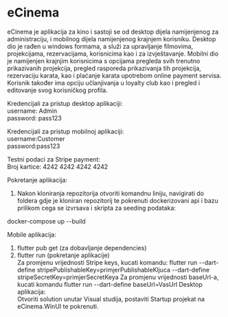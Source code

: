# eCinema

eCinema je aplikacija za kino i sastoji se od desktop dijela namijenjenog za administraciju, i mobilnog dijela namijenjenog krajnjem korisniku.
Desktop dio je rađen u windows formama, a služi za upravljanje filmovima, projekcijama, rezervacijama, korisnicima kao i za izvještavanje.
Mobilni dio je namijenjen krajnjim korisnicima s opcijama pregleda svih trenutno prikazivanih projekcija, pregled rasporeda prikazivanja tih projekcija, 
rezervaciju karata, kao i plaćanje karata upotrebom online payment servisa. Korisnik također ima opciju učlanjivanja u loyalty club kao i pregled i editovanje svog korisničkog profila. 

Kredencijali za pristup desktop aplikaciji:  
username: Admin  
password: pass123

Kredencijali za pristup mobilnoj aplikaciji:  
username:Customer  
password:pass123  

Testni podaci za Stripe payment:  
Broj kartice: 4242 4242 4242 4242

Pokretanje aplikacija: 

1. Nakon kloniranja repozitorija otvoriti komandnu liniju, navigirati do foldera gdje je kloniran repozitorij te pokrenuti dockerizovani api i bazu prilikom cega se izvrsava i skripta za seeding podataka:  

docker-compose up --build  

 Mobile aplikacija:  
 1. flutter pub get (za dobavljanje dependencies)  
 2. flutter run  (pokretanje aplikacije)  
 Za promjenu vrijednosti Stripe keys, kucati komandu: flutter run --dart-define stripePublishableKey=primjerPublishableKljuca --dart-define 
 stripeSecretKey=primjerSecretKeya
 Za promjenu vrijednosti baseUrl-a, kucati komandu flutter run --dart-define baseUrl=VasUrl
 Desktop aplikacija:  
 Otvoriti solution unutar Visual studija, postaviti Startup projekat na eCinema.WinUI te pokrenuti. 

